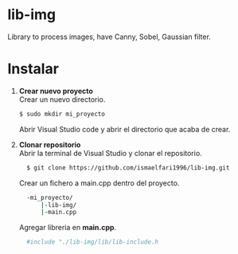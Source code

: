 # lib-img
Library to process images, have Canny, Sobel, Gaussian filter.
# Instalar
  1. **Crear nuevo proyecto**<br/>
     Crear un nuevo directorio.
     ```bash
     $ sudo mkdir mi_proyecto
     ```
     Abrir Visual Studio code y abrir el directorio que acaba de crear.
     
  2. **Clonar repositorio**<br/>
     Abrir la terminal de Visual Studio y clonar el repositorio.<br/>
     ```bash 
       $ git clone https://github.com/ismaelfari1996/lib-img.git
     ```
     Crear un fichero a main.cpp dentro del proyecto.
     ```bash
       -mi_proyecto/
           |-lib-img/
           |-main.cpp
     ```
      Agregar libreria en <b>main.cpp</b>.<br/>
      ```bash
        #include "./lib-img/lib/lib-include.h
      ```
